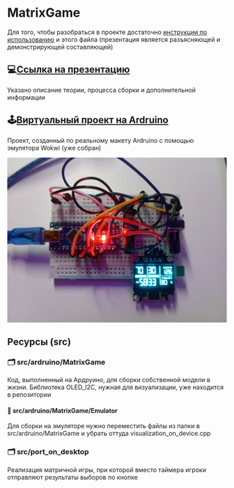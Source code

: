 # MatrixGame
Для того, чтобы разобраться в проекте достаточно [инструкции по использованию](https://github.com/nikitakozmin/MatrixGame/blob/main/src/ardruino/Инструкция%20по%20применению%20макета%20матричной%20игры%20на%20Arduino.pdf) и этого файла (презентация является разъясняющей и демонстрирующей составляющей)
## :computer:[Ссылка на презентацию](https://docs.google.com/presentation/d/199Ucdy26b98wDu1JAfwCANxR6Ri18mbJcGqCX_KfC_4/edit?usp=sharing)
Указано описание теории, процесса сборки и дополнительной информации

## :joystick:[Виртуальный проект на Ardruino](https://wokwi.com/projects/417100984973198337)
Проект, созданный по реальному макету Ardruino с помощью эмулятора Wokwi (уже собран)

![Макет Ardruino](layout.jpg)

## Ресурсы (src)
### :card_index_dividers: src/ardruino/MatrixGame
Код, выполненный на Ардруино, для сборки собственной модели в жизни. Библиотека OLED_I2C, нужная для визуализации, уже находится в репозитории
#### :open_file_folder: src/ardruino/MatrixGame/Emulator
Для сборки на эмуляторе нужно переместить файлы из папки в src/ardruino/MatrixGame и убрать оттуда visualization_on_device.cpp

### :card_index_dividers: src/port_on_desktop
Реализация матричной игры, при которой вместо таймера игроки отправляют результаты выборов по кнопке
